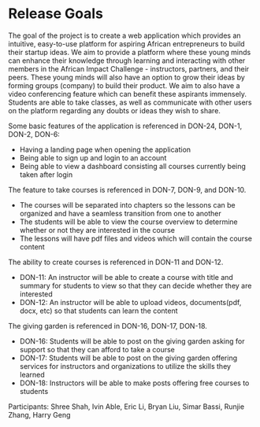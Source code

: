 # Release Goals

The goal of the project is to create a web application which provides an intuitive, easy-to-use platform for aspiring African entrepreneurs to build their startup ideas. We aim to provide a platform where these young minds can enhance their knowledge through learning and interacting with other members in the African Impact Challenge - instructors, partners, and their peers. These young minds will also have an option to grow their ideas by forming groups (company) to build their product. We aim to also have a video conferencing feature which can benefit these aspirants immensely.  Students are able to take classes, as well as communicate with other users on the platform regarding any doubts or ideas they wish to share.

Some basic features of the application is referenced in DON-24, DON-1, DON-2, DON-6:
 - Having a landing page when opening the application
 - Being able to sign up and login to an account
 - Being able to view a dashboard consisting all courses currently being taken after login

The feature to take courses is referenced in DON-7, DON-9, and DON-10.
 - The courses will be separated into chapters so the lessons can be organized and have a seamless transition from one to another
 - The students will be able to view the course overview to determine whether or not they are interested in the course
 - The lessons will have pdf files and videos which will contain the course content

 The ability to create courses is referenced in DON-11 and DON-12. 
 - DON-11: An instructor will be able to create a course with title and summary for students to view so that they can decide whether they are interested
 - DON-12: An instructor will be able to upload videos, documents(pdf, docx, etc) so that students can learn the content

The giving garden is referenced in DON-16, DON-17, DON-18.
 - DON-16: Students will be able to post on the giving garden asking for support so that they can afford to take a course
 - DON-17: Students will be able to post on the giving garden offering services for instructors and organizations to utilize the skills they learned
 - DON-18: Instructors will be able to make posts offering free courses to students

Participants: Shree Shah, Ivin Able, Eric Li, Bryan Liu, Simar Bassi, Runjie Zhang, Harry Geng
